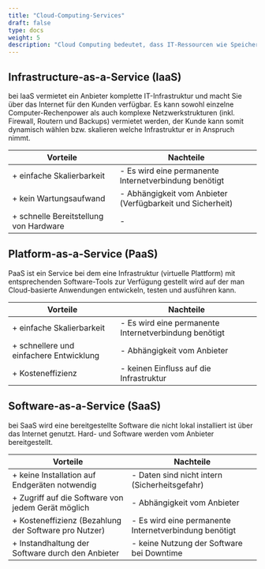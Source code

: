 ```yaml
---
title: "Cloud-Computing-Services"
draft: false
type: docs
weight: 5
description: "Cloud Computing bedeutet, dass IT-Ressourcen wie Speicherplatz, Anwendungen oder Rechenzentren über das Internet gemietet oder bereitgestellt werden."
---
```


## Infrastructure-as-a-Service (IaaS)
bei IaaS vermietet ein Anbieter komplette IT-Infrastruktur und macht Sie über das Internet für den Kunden verfügbar. Es kann sowohl einzelne Computer-Rechenpower als auch komplexe Netzwerkstrukturen (inkl. Firewall, Routern und Backups) vermietet werden, der Kunde kann somit dynamisch wählen bzw. skalieren welche Infrastruktur er in Anspruch nimmt.

| Vorteile | Nachteile 
| -------- | -------- 
| + einfache Skalierbarkeit  | - Es wird eine permanente Internetverbindung benötigt   
| + kein Wartungsaufwand | - Abhängigkeit vom Anbieter (Verfügbarkeit und Sicherheit)
| + schnelle Bereitstellung von Hardware | -

## Platform-as-a-Service (PaaS)
PaaS ist ein Service bei dem eine Infrastruktur (virtuelle Plattform) mit entsprechenden Software-Tools zur Verfügung gestellt wird auf der man Cloud-basierte Anwendungen entwickeln, testen und ausführen kann.

| Vorteile | Nachteile 
| -------- | -------- 
| + einfache Skalierbarkeit  | - Es wird eine permanente Internetverbindung benötigt   
| + schnellere und einfachere Entwicklung | - Abhängigkeit vom Anbieter
| + Kosteneffizienz | - keinen Einfluss auf die Infrastruktur

## Software-as-a-Service (SaaS)
bei SaaS wird eine bereitgestellte Software die nicht lokal installiert ist über das Internet genutzt. Hard- und Software werden vom Anbieter bereitgestellt.

| Vorteile | Nachteile 
| -------- | -------- 
| + keine Installation auf Endgeräten notwendig  | - Daten sind nicht intern (Sicherheitsgefahr)
| + Zugriff auf die Software von jedem Gerät möglich  | - Abhängigkeit vom Anbieter
| + Kosteneffizienz (Bezahlung der Software pro Nutzer) | - Es wird eine permanente Internetverbindung benötigt 
| + Instandhaltung der Software durch den Anbieter  | - keine Nutzung der Software bei Downtime
